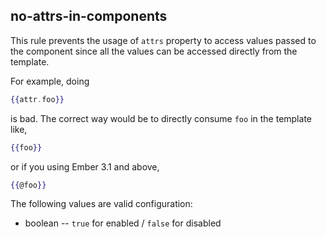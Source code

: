 ## no-attrs-in-components

This rule prevents the usage of `attrs` property to access values passed to the component since all the values can be accessed directly from the template.

For example, doing

```components/templates/layout.hbs
{{attr.foo}}
```
is bad. The correct way would be to directly consume `foo` in the template like,

```components/templates/layout.hbs
{{foo}}
```

or if you using Ember 3.1 and above,

```components/templates/layout.hbs
{{@foo}}
```


The following values are valid configuration:

  * boolean -- `true` for enabled / `false` for disabled
